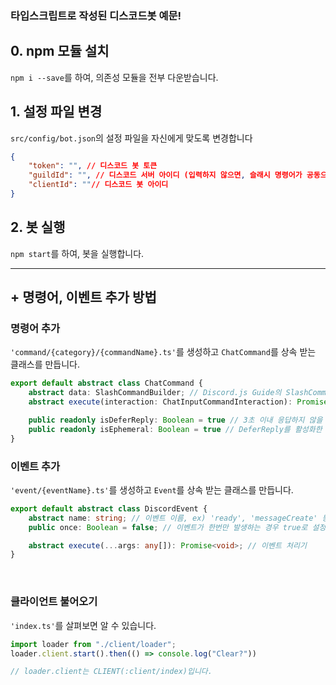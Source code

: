 ### 타입스크립트로 작성된 디스코드봇 예문!

## 0. npm 모듈 설치

`npm i --save`를 하여, 의존성 모듈을 전부 다운받습니다.

## 1. 설정 파일 변경

`src/config/bot.json`의 설정 파일을 자신에게 맞도록 변경합니다

```json
{
    "token": "", // 디스코드 봇 토큰
    "guildId": "", // 디스코드 서버 아이디 (입력하지 않으면, 슬래시 명령어가 공동으로 등록됩니다)
    "clientId": ""// 디스코드 봇 아이디
}
```

## 2. 봇 실행

`npm start`를 하여, 봇을 실행합니다.

<hr>

## + 명령어, 이벤트 추가 방법

### 명령어 추가

`'command/{category}/{commandName}.ts'`를 생성하고 `ChatCommand`를 상속 받는 클래스를 만듭니다.

```typescript
export default abstract class ChatCommand {
    abstract data: SlashCommandBuilder; // Discord.js Guide의 SlashCommandBuilder 참조
    abstract execute(interaction: ChatInputCommandInteraction): Promise<void>; // 명령어 처리기

    public readonly isDeferReply: Boolean = true // 3초 이내 응답하지 않을 경우 오류를 뿜는데, 그걸 방지하기 위한 장치
    public readonly isEphemeral: Boolean = true // DeferReply를 활성화한 경우 작동하는 설정값. 사용한 유저한테만 보이는 명령어
}
```

### 이벤트 추가

`'event/{eventName}.ts'`를 생성하고 `Event`를 상속 받는 클래스를 만듭니다.

```typescript
export default abstract class DiscordEvent {
    abstract name: string; // 이벤트 이름, ex) 'ready', 'messageCreate' 등
    public once: Boolean = false; // 이벤트가 한번만 발생하는 경우 true로 설정

    abstract execute(...args: any[]): Promise<void>; // 이벤트 처리기
}
```

<br>

### 클라이언트 불어오기

`'index.ts'`를 살펴보면 알 수 있습니다.
```typescript
import loader from "./client/loader";
loader.client.start().then(() => console.log("Clear?"))

// loader.client는 CLIENT(:client/index)입니다.
```